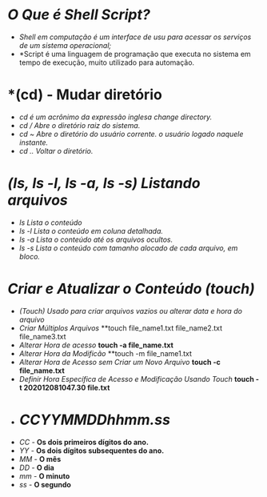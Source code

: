 # *O Que é Shell Script?*

- *Shell em computação é um interface de usu para acessar os serviços de um sistema operacional;* 
- *Script é uma linguagem de programação que executa no sistema em tempo de execução, muito utilizado para automação.

# *(cd) - Mudar diretório

- *cd é um acrônimo da expressão inglesa change directory.*
- *cd / Abre o diretório raiz do sistema.*
- *cd ~ Abre o diretório do usuário corrente. o usuário logado naquele instante.*
- *cd .. Voltar o diretório.*

# *(ls, ls -l, ls -a, ls -s) Listando arquivos*

- *ls Lista o conteúdo*
- *ls -l Lista o conteúdo em coluna detalhada.*
- *ls -a Lista o conteúdo até os arquivos ocultos.*
- *ls -s Lista o conteúdo com tamanho alocado de cada arquivo, em bloco.*

# *Criar e Atualizar o Conteúdo (touch)*

- *(Touch) Usado para criar arquivos vazios ou alterar data e hora do arquivo*
- *Criar Múltiplos Arquivos* **touch file_name1.txt file_name2.txt file_name3.txt
- *Alterar Hora de acesso* **touch -a file_name.txt**
- *Alterar Hora da Modificão* **touch -m file_name1.txt
- *Alterar Hora de Acesso sem Criar um Novo Arquivo* **touch -c file_name.txt**
- *Definir Hora Específica de Acesso e Modificação Usando Touch* **touch -t 202012081047.30 file.txt**
- # *CCYYMMDDhhmm.ss*
- *CC -* **Os dois primeiros dígitos do ano.**
- *YY -* **Os dois dígitos subsequentes do ano.**
- *MM -* **O mês**
- *DD -* **O dia**
- *mm -* **O minuto**
- *ss -* **O segundo**
